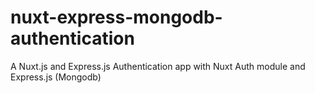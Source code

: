 # nuxt-express-mongodb-authentication
A Nuxt.js and Express.js Authentication app with Nuxt Auth module and Express.js (Mongodb)
